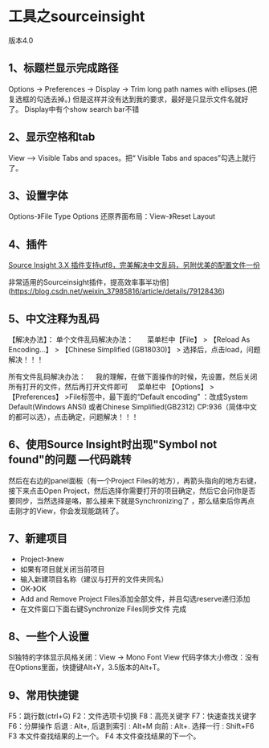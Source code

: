 # 工具之sourceinsight

版本4.0

## 1、标题栏显示完成路径
Options -> Preferences -> Display -> Trim long path names with ellipses.(把复选框的勾选去掉。) 
但是这样并没有达到我的要求，最好是只显示文件名就好了。
Display中有个show search bar不错

## 2、显示空格和tab
View --> Visible Tabs and spaces。把“ Visible Tabs and spaces”勾选上就行了。 

## 3、设置字体
Options-》File Type Options
还原界面布局：View-》Reset Layout

## 4、插件
[Source Insight 3.X 插件支持utf8，完美解决中文乱码，另附优美的配置文件一份](https://blog.csdn.net/wowocpp/article/details/83658976)

非常适用的Sourceinsight插件，提高效率事半功倍](https://blog.csdn.net/weixin_37985816/article/details/79128436)

## 5、中文注释为乱码
【解决办法】：
单个文件乱码解决办法：
      菜单栏中【File】 > 【Reload As Encoding...】 > 【Chinese Simplified (GB18030)】 > 选择后，点击load，问题解决！！！

所有文件乱码解决办法：
    我的理解，在做下面操作的时候，先设置，然后关闭所有打开的文件，然后再打开文件即可
    菜单栏中 【Options】 > 【Preferences】 >File标签中，最下面的“Default encod­ing” ：改成System Default(Windows ANSI) 或者Chinese Simplified(GB2312) CP:936（简体中文的都可以选），点击确定，问题解决！！！

## 6、使用Source Insight时出现"Symbol not found"的问题 —代码跳转
然后在右边的panel面板（有一个Project Files的地方），再箭头指向的地方右键，接下来点击Open Project，然后选择你需要打开的项目确定，然后它会问你是否要同步，当然选择是咯，那么接来下就是Synchronizing了 ，那么结束后你再点击刚才的View，你会发现能跳转了。

## 7、新建项目
- Project-》new
- 如果有项目就关闭当前项目
- 输入新建项目名称（建议与打开的文件夹同名）
- OK-》OK
- Add and Remove Project Files添加全部文件，并且勾选reserve递归添加
- 在文件窗口下面右键Synchronize Files同步文件
完成

## 8、一些个人设置
SI独特的字体显示风格关闭：View -> Mono Font View
代码字体大小修改：没有在Options里面，快捷键Alt+Y，3.5版本的Alt+T。

## 9、常用快捷键
F5：跳行数(ctrl+G)
F2：文件选项卡切换
F8：高亮关键字
F7：快速查找关键字
F6：分屏操作
后退 : Alt+,
后退到索引 : Alt+M
向前 : Alt+.
选择一行 : Shift+F6
F3
本文件查找结果的上一个。 
F4
本文件查找结果的下一个。 





